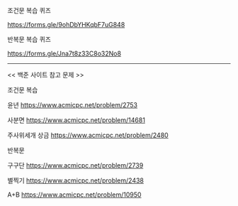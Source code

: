 조건문 복습 퀴즈

https://forms.gle/9ohDbYHKqbF7uG848

반복문 복습  퀴즈

https://forms.gle/Jna7t8z33C8o32No8

--------
<< 백준 사이트 참고 문제 >>

조건문 복습

윤년
https://www.acmicpc.net/problem/2753

사분면
https://www.acmicpc.net/problem/14681

주사위세개 상금
https://www.acmicpc.net/problem/2480

반복문

구구단
https://www.acmicpc.net/problem/2739

별찍기
https://www.acmicpc.net/problem/2438

A+B
https://www.acmicpc.net/problem/10950
